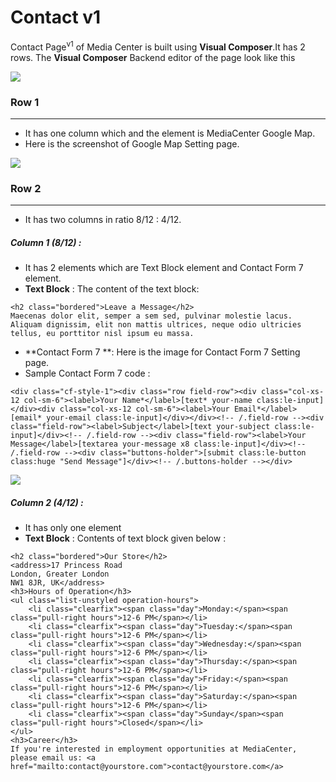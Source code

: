 # Contact v1

Contact Page<sup>v1</sup> of Media Center is built using **Visual Composer**.It has 2 rows. The **Visual Composer** Backend editor of the page look like this

![](http://transvelo.github.io/mediacenter/docs/assets/images/contactv1.png)

### Row 1
---
* It has one column which and the element is MediaCenter Google Map.
* Here is the screenshot of Google Map Setting page.

![](http://transvelo.github.io/mediacenter/docs/assets/images/contactv1-googleMap-setting.png)

### Row 2
---
* It has two columns in ratio 8/12 : 4/12.

##### Column 1 (8/12) :

* It has 2 elements which are Text Block element and Contact Form 7 element.
* **Text Block** : The content of the text block:

```
<h2 class="bordered">Leave a Message</h2>
Maecenas dolor elit, semper a sem sed, pulvinar molestie lacus. Aliquam dignissim, elit non mattis ultrices, neque odio ultricies tellus, eu porttitor nisl ipsum eu massa.
```

* **Contact Form 7 **: Here is the image for Contact Form 7 Setting page.
* Sample Contact Form 7 code :
```
<div class="cf-style-1"><div class="row field-row"><div class="col-xs-12 col-sm-6"><label>Your Name*</label>[text* your-name class:le-input]</div><div class="col-xs-12 col-sm-6"><label>Your Email*</label>[email* your-email class:le-input]</div></div><!-- /.field-row --><div class="field-row"><label>Subject</label>[text your-subject class:le-input]</div><!-- /.field-row --><div class="field-row"><label>Your Message</label>[textarea your-message x8 class:le-input]</div><!-- /.field-row --><div class="buttons-holder">[submit class:le-button class:huge "Send Message"]</div><!-- /.buttons-holder --></div>
```

![](http://transvelo.github.io/mediacenter/docs/assets/images/contactv1-form7-setting.png)

##### Column 2 (4/12) :

* It has only one element
* **Text Block** : Contents of text block given below :

```
<h2 class="bordered">Our Store</h2>
<address>17 Princess Road
London, Greater London
NW1 8JR, UK</address>
<h3>Hours of Operation</h3>
<ul class="list-unstyled operation-hours">
	<li class="clearfix"><span class="day">Monday:</span><span class="pull-right hours">12-6 PM</span></li>
	<li class="clearfix"><span class="day">Tuesday:</span><span class="pull-right hours">12-6 PM</span></li>
	<li class="clearfix"><span class="day">Wednesday:</span><span class="pull-right hours">12-6 PM</span></li>
	<li class="clearfix"><span class="day">Thursday:</span><span class="pull-right hours">12-6 PM</span></li>
	<li class="clearfix"><span class="day">Friday:</span><span class="pull-right hours">12-6 PM</span></li>
	<li class="clearfix"><span class="day">Saturday:</span><span class="pull-right hours">12-6 PM</span></li>
	<li class="clearfix"><span class="day">Sunday</span><span class="pull-right hours">Closed</span></li>
</ul>
<h3>Career</h3>
If you're interested in employment opportunities at MediaCenter, please email us: <a href="mailto:contact@yourstore.com">contact@yourstore.com</a>
```
